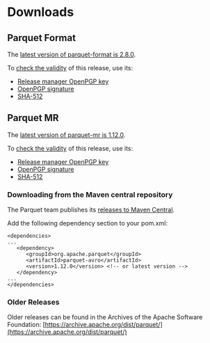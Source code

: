 # Downloads

## Parquet Format

The [latest version of parquet-format is 2.8.0](https://www.apache.org/dyn/closer.lua/parquet/apache-parquet-format-2.8.0/apache-parquet-format-2.8.0.tar.gz).

To [check the validity](https://www.apache.org/info/verification.html) of this release, use its:

 * [Release manager OpenPGP key](https://downloads.apache.org/parquet/KEYS)
 * [OpenPGP signature](https://downloads.apache.org/parquet/apache-parquet-format-2.8.0/apache-parquet-format-2.8.0.tar.gz.asc)
 * [SHA-512](https://downloads.apache.org/parquet/apache-parquet-format-2.8.0/apache-parquet-format-2.8.0.tar.gz.sha512)

## Parquet MR

The [latest version of parquet-mr is 1.12.0](https://www.apache.org/dyn/closer.lua/parquet/apache-parquet-1.12.0/apache-parquet-1.12.0.tar.gz).

To [check the validity](https://www.apache.org/info/verification.html) of this release, use its:

 * [Release manager OpenPGP key](https://downloads.apache.org/parquet/KEYS)
 * [OpenPGP signature](https://downloads.apache.org/parquet/apache-parquet-1.12.0/apache-parquet-1.12.0.tar.gz.asc)
 * [SHA-512](https://downloads.apache.org/parquet/apache-parquet-1.12.0/apache-parquet-1.12.0.tar.gz.sha512)

### Downloading from the Maven central repository

The Parquet team publishes its [releases to Maven Central](https://search.maven.org/search?q=g:org.apache.parquet).

Add the following dependency section to your pom.xml:

	<dependencies>
	...
	   <dependency>
          <groupId>org.apache.parquet</groupId>
          <artifactId>parquet-avro</artifactId>
          <version>1.12.0</version> <!-- or latest version -->
       </dependency>
    ...
    </dependencies>

### Older Releases

Older releases can be found in the Archives of the Apache Software Foundation:
[https://archive.apache.org/dist/parquet/](https://archive.apache.org/dist/parquet/)
